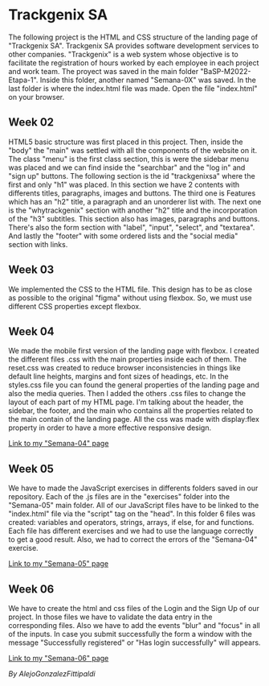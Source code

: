 # Trackgenix SA
The following project is the HTML and CSS structure of the landing page of "Trackgenix SA". Trackgenix SA provides software development services to other companies. "Trackgenix" is a web system whose objective is to facilitate the registration of hours worked by each employee in each project and work team.
The proyect was saved in the main folder "BaSP-M2022-Etapa-1". Inside this folder, another named "Semana-0X" was saved. In the last folder is where the index.html file was made. Open the file "index.html" on your browser.

## Week 02
HTML5 basic structure was first placed in this project. Then, inside the "body" the "main" was settled with all the components of the website on it. The class "menu" is the first class section, this is were the sidebar menu was placed and we can find inside the "searchbar" and the "log in" and "sign up" buttons.
The following section is the id "trackgenixsa" where the first and only "h1" was placed. In this section we have 2 contents with differents titles, paragraphs, images and buttons. The third one is Features which has an "h2" title, a paragraph and an unorderer list with. The next one is the "whytrackgenix" section with another "h2" title and the incorporation of the "h3" subtitles. This section also has images, paragraphs and buttons. There's also the form section with "label", "input", "select", and "textarea". And lastly the "footer" with some ordered lists and the "social media" section with links.

## Week 03
We implemented the CSS to the HTML file. This design has to be as close as possible to the original "figma" without using flexbox. So, we must use different CSS properties except flexbox.

## Week 04
We made the mobile first version of the landing page with flexbox. I created the different files .css with the main properties inside each of them. The reset.css was created to reduce browser inconsistencies in things like default line heights, margins and font sizes of headings, etc. In the styles.css file you can found the general properties of the landing page and also the media queries. Then I added the others .css files to change the layout of each part of my HTML page. I'm talking about the header, the sidebar, the footer, and the main who contains all the properties related to the main contain of the landing page.
All the css was made with display:flex property in order to have a more effective responsive design.

[Link to my "Semana-04" page](https://alejogf.github.io/BaSP-M2022-Etapa-1/Semana-04/)

## Week 05
We have to made the JavaScript exercises in differents folders saved in our repository. Each of the .js files are in the "exercises" folder into the "Semana-05" main folder. All of our JavaScript files have to be linked to the "index.html" file via the "script" tag on the "head". In this folder 6 files was created: variables and operators, strings, arrays, if else, for and functions. Each file has different exercises and we had to use the language correctly to get a good result. Also, we had to correct the errors of the "Semana-04" exercise.

[Link to my "Semana-05" page](https://alejogf.github.io/BaSP-M2022-Etapa-1/Semana-05/)

## Week 06
We have to create the html and css files of the Login and the Sign Up of our project. In those files we have to validate the data entry in the corresponding files. Also we have to add the events "blur" and "focus" in all of the inputs. In case you submit successfully the form a window with the message "Successfully registered" or "Has login successfully" will appears.

[Link to my "Semana-06" page](https://alejogf.github.io/BaSP-M2022-Etapa-1/Semana-06/views/)


_By AlejoGonzalezFittipaldi_